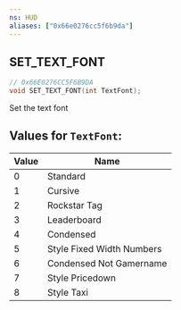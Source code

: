 ```yaml
---
ns: HUD
aliases: ["0x66e0276cc5f6b9da"]
---
```

## SET_TEXT_FONT

```c
// 0x66E0276CC5F6B9DA
void SET_TEXT_FONT(int TextFont);
```

Set the text font

## Values for `TextFont`:
| Value | Name |
| --- | --- |
| 0 | Standard |
| 1 | Cursive |
| 2 | Rockstar Tag |
| 3 | Leaderboard |
| 4 | Condensed |
| 5 | Style Fixed Width Numbers |
| 6 | Condensed Not Gamername |
| 7 | Style Pricedown |
| 8 | Style Taxi |

